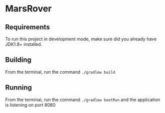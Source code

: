 # MarsRover

## Requirements
To run this project in development mode, make sure did you already have JDK1.8+ installed.

## Building

From the terminal, run the command `./gradlew build`

## Running

From the terminal, run the command `./gradlew bootRun` and the application is listening on port 8080

